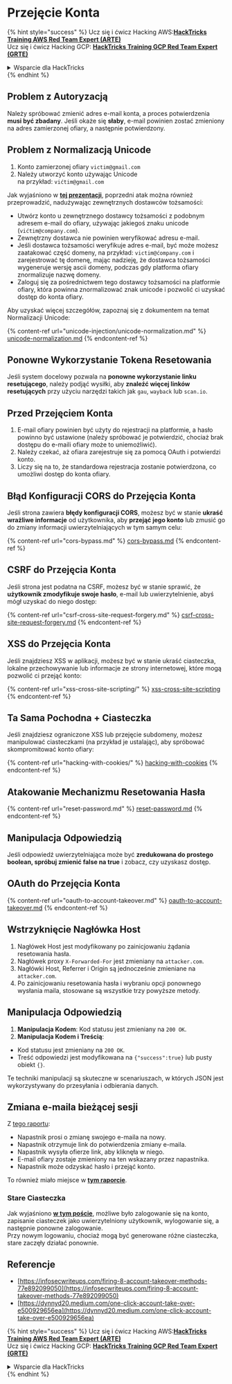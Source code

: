 # Przejęcie Konta

{% hint style="success" %}
Ucz się i ćwicz Hacking AWS:<img src="/.gitbook/assets/arte.png" alt="" data-size="line">[**HackTricks Training AWS Red Team Expert (ARTE)**](https://training.hacktricks.xyz/courses/arte)<img src="/.gitbook/assets/arte.png" alt="" data-size="line">\
Ucz się i ćwicz Hacking GCP: <img src="/.gitbook/assets/grte.png" alt="" data-size="line">[**HackTricks Training GCP Red Team Expert (GRTE)**<img src="/.gitbook/assets/grte.png" alt="" data-size="line">](https://training.hacktricks.xyz/courses/grte)

<details>

<summary>Wsparcie dla HackTricks</summary>

* Sprawdź [**plany subskrypcyjne**](https://github.com/sponsors/carlospolop)!
* **Dołącz do** 💬 [**grupy Discord**](https://discord.gg/hRep4RUj7f) lub [**grupy telegramowej**](https://t.me/peass) lub **śledź** nas na **Twitterze** 🐦 [**@hacktricks\_live**](https://twitter.com/hacktricks\_live)**.**
* **Podziel się sztuczkami hackingowymi, przesyłając PR-y do** [**HackTricks**](https://github.com/carlospolop/hacktricks) i [**HackTricks Cloud**](https://github.com/carlospolop/hacktricks-cloud) repozytoriów na GitHubie.

</details>
{% endhint %}

## **Problem z Autoryzacją**

Należy spróbować zmienić adres e-mail konta, a proces potwierdzenia **musi być zbadany**. Jeśli okaże się **słaby**, e-mail powinien zostać zmieniony na adres zamierzonej ofiary, a następnie potwierdzony.

## **Problem z Normalizacją Unicode**

1. Konto zamierzonej ofiary `victim@gmail.com`
2. Należy utworzyć konto używając Unicode\
na przykład: `vićtim@gmail.com`

Jak wyjaśniono w [**tej prezentacji**](https://www.youtube.com/watch?v=CiIyaZ3x49c), poprzedni atak można również przeprowadzić, nadużywając zewnętrznych dostawców tożsamości:

* Utwórz konto u zewnętrznego dostawcy tożsamości z podobnym adresem e-mail do ofiary, używając jakiegoś znaku unicode (`vićtim@company.com`).
* Zewnętrzny dostawca nie powinien weryfikować adresu e-mail.
* Jeśli dostawca tożsamości weryfikuje adres e-mail, być może możesz zaatakować część domeny, na przykład: `victim@ćompany.com` i zarejestrować tę domenę, mając nadzieję, że dostawca tożsamości wygeneruje wersję ascii domeny, podczas gdy platforma ofiary znormalizuje nazwę domeny.
* Zaloguj się za pośrednictwem tego dostawcy tożsamości na platformie ofiary, która powinna znormalizować znak unicode i pozwolić ci uzyskać dostęp do konta ofiary.

Aby uzyskać więcej szczegółów, zapoznaj się z dokumentem na temat Normalizacji Unicode:

{% content-ref url="unicode-injection/unicode-normalization.md" %}
[unicode-normalization.md](unicode-injection/unicode-normalization.md)
{% endcontent-ref %}

## **Ponowne Wykorzystanie Tokena Resetowania**

Jeśli system docelowy pozwala na **ponowne wykorzystanie linku resetującego**, należy podjąć wysiłki, aby **znaleźć więcej linków resetujących** przy użyciu narzędzi takich jak `gau`, `wayback` lub `scan.io`.

## **Przed Przejęciem Konta**

1. E-mail ofiary powinien być użyty do rejestracji na platformie, a hasło powinno być ustawione (należy spróbować je potwierdzić, chociaż brak dostępu do e-maili ofiary może to uniemożliwić).
2. Należy czekać, aż ofiara zarejestruje się za pomocą OAuth i potwierdzi konto.
3. Liczy się na to, że standardowa rejestracja zostanie potwierdzona, co umożliwi dostęp do konta ofiary.

## **Błąd Konfiguracji CORS do Przejęcia Konta**

Jeśli strona zawiera **błędy konfiguracji CORS**, możesz być w stanie **ukraść wrażliwe informacje** od użytkownika, aby **przejąć jego konto** lub zmusić go do zmiany informacji uwierzytelniających w tym samym celu:

{% content-ref url="cors-bypass.md" %}
[cors-bypass.md](cors-bypass.md)
{% endcontent-ref %}

## **CSRF do Przejęcia Konta**

Jeśli strona jest podatna na CSRF, możesz być w stanie sprawić, że **użytkownik zmodyfikuje swoje hasło**, e-mail lub uwierzytelnienie, abyś mógł uzyskać do niego dostęp:

{% content-ref url="csrf-cross-site-request-forgery.md" %}
[csrf-cross-site-request-forgery.md](csrf-cross-site-request-forgery.md)
{% endcontent-ref %}

## **XSS do Przejęcia Konta**

Jeśli znajdziesz XSS w aplikacji, możesz być w stanie ukraść ciasteczka, lokalne przechowywanie lub informacje ze strony internetowej, które mogą pozwolić ci przejąć konto:

{% content-ref url="xss-cross-site-scripting/" %}
[xss-cross-site-scripting](xss-cross-site-scripting/)
{% endcontent-ref %}

## **Ta Sama Pochodna + Ciasteczka**

Jeśli znajdziesz ograniczone XSS lub przejęcie subdomeny, możesz manipulować ciasteczkami (na przykład je ustalając), aby spróbować skompromitować konto ofiary:

{% content-ref url="hacking-with-cookies/" %}
[hacking-with-cookies](hacking-with-cookies/)
{% endcontent-ref %}

## **Atakowanie Mechanizmu Resetowania Hasła**

{% content-ref url="reset-password.md" %}
[reset-password.md](reset-password.md)
{% endcontent-ref %}

## **Manipulacja Odpowiedzią**

Jeśli odpowiedź uwierzytelniająca może być **zredukowana do prostego boolean, spróbuj zmienić false na true** i zobacz, czy uzyskasz dostęp.

## OAuth do Przejęcia Konta

{% content-ref url="oauth-to-account-takeover.md" %}
[oauth-to-account-takeover.md](oauth-to-account-takeover.md)
{% endcontent-ref %}

## Wstrzyknięcie Nagłówka Host

1. Nagłówek Host jest modyfikowany po zainicjowaniu żądania resetowania hasła.
2. Nagłówek proxy `X-Forwarded-For` jest zmieniany na `attacker.com`.
3. Nagłówki Host, Referrer i Origin są jednocześnie zmieniane na `attacker.com`.
4. Po zainicjowaniu resetowania hasła i wybraniu opcji ponownego wysłania maila, stosowane są wszystkie trzy powyższe metody.

## Manipulacja Odpowiedzią

1. **Manipulacja Kodem**: Kod statusu jest zmieniany na `200 OK`.
2. **Manipulacja Kodem i Treścią**:
* Kod statusu jest zmieniany na `200 OK`.
* Treść odpowiedzi jest modyfikowana na `{"success":true}` lub pusty obiekt `{}`.

Te techniki manipulacji są skuteczne w scenariuszach, w których JSON jest wykorzystywany do przesyłania i odbierania danych.

## Zmiana e-maila bieżącej sesji

Z [tego raportu](https://dynnyd20.medium.com/one-click-account-take-over-e500929656ea):

* Napastnik prosi o zmianę swojego e-maila na nowy.
* Napastnik otrzymuje link do potwierdzenia zmiany e-maila.
* Napastnik wysyła ofierze link, aby kliknęła w niego.
* E-mail ofiary zostaje zmieniony na ten wskazany przez napastnika.
* Napastnik może odzyskać hasło i przejąć konto.

To również miało miejsce w [**tym raporcie**](https://dynnyd20.medium.com/one-click-account-take-over-e500929656ea).

### Stare Ciasteczka

Jak wyjaśniono [**w tym poście**](https://medium.com/@niraj1mahajan/uncovering-the-hidden-vulnerability-how-i-found-an-authentication-bypass-on-shopifys-exchange-cc2729ea31a9), możliwe było zalogowanie się na konto, zapisanie ciasteczek jako uwierzytelniony użytkownik, wylogowanie się, a następnie ponowne zalogowanie.\
Przy nowym logowaniu, chociaż mogą być generowane różne ciasteczka, stare zaczęły działać ponownie.

## Referencje

* [https://infosecwriteups.com/firing-8-account-takeover-methods-77e892099050](https://infosecwriteups.com/firing-8-account-takeover-methods-77e892099050)
* [https://dynnyd20.medium.com/one-click-account-take-over-e500929656ea](https://dynnyd20.medium.com/one-click-account-take-over-e500929656ea)

{% hint style="success" %}
Ucz się i ćwicz Hacking AWS:<img src="/.gitbook/assets/arte.png" alt="" data-size="line">[**HackTricks Training AWS Red Team Expert (ARTE)**](https://training.hacktricks.xyz/courses/arte)<img src="/.gitbook/assets/arte.png" alt="" data-size="line">\
Ucz się i ćwicz Hacking GCP: <img src="/.gitbook/assets/grte.png" alt="" data-size="line">[**HackTricks Training GCP Red Team Expert (GRTE)**<img src="/.gitbook/assets/grte.png" alt="" data-size="line">](https://training.hacktricks.xyz/courses/grte)

<details>

<summary>Wsparcie dla HackTricks</summary>

* Sprawdź [**plany subskrypcyjne**](https://github.com/sponsors/carlospolop)!
* **Dołącz do** 💬 [**grupy Discord**](https://discord.gg/hRep4RUj7f) lub [**grupy telegramowej**](https://t.me/peass) lub **śledź** nas na **Twitterze** 🐦 [**@hacktricks\_live**](https://twitter.com/hacktricks\_live)**.**
* **Podziel się sztuczkami hackingowymi, przesyłając PR-y do** [**HackTricks**](https://github.com/carlospolop/hacktricks) i [**HackTricks Cloud**](https://github.com/carlospolop/hacktricks-cloud) repozytoriów na GitHubie.

</details>
{% endhint %}
